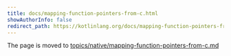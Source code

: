 ```yaml
---
title: docs/mapping-function-pointers-from-c.html
showAuthorInfo: false
redirect_path: https://kotlinlang.org/docs/mapping-function-pointers-from-c.html
---
```


The page is moved to [topics/native/mapping-function-pointers-from-c.md](../../../../docs/topics/native/mapping-function-pointers-from-c.md)

